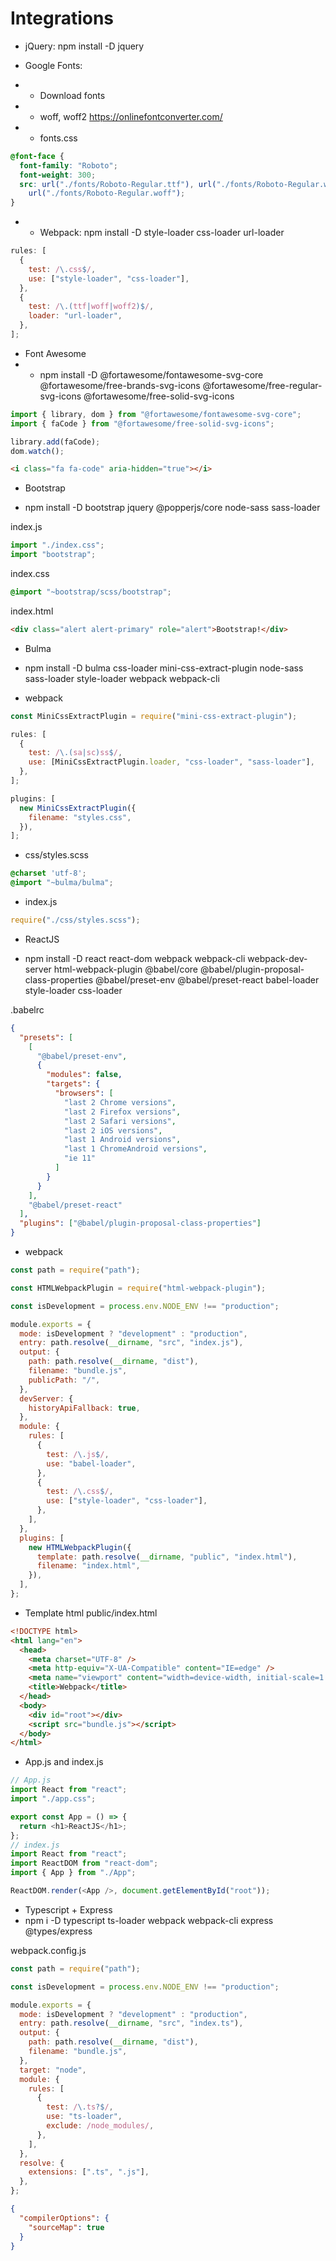 # Integrations

- jQuery: npm install -D jquery

- Google Fonts:
- - Download fonts
- - woff, woff2 https://onlinefontconverter.com/
- - fonts.css

```css
@font-face {
  font-family: "Roboto";
  font-weight: 300;
  src: url("./fonts/Roboto-Regular.ttf"), url("./fonts/Roboto-Regular.woff2"),
    url("./fonts/Roboto-Regular.woff");
}
```

- - Webpack: npm install -D style-loader css-loader url-loader

```javascript
rules: [
  {
    test: /\.css$/,
    use: ["style-loader", "css-loader"],
  },
  {
    test: /\.(ttf|woff|woff2)$/,
    loader: "url-loader",
  },
];
```

- Font Awesome
- - npm install -D @fortawesome/fontawesome-svg-core @fortawesome/free-brands-svg-icons @fortawesome/free-regular-svg-icons @fortawesome/free-solid-svg-icons

```javascript
import { library, dom } from "@fortawesome/fontawesome-svg-core";
import { faCode } from "@fortawesome/free-solid-svg-icons";

library.add(faCode);
dom.watch();
```

```html
<i class="fa fa-code" aria-hidden="true"></i>
```

- Bootstrap

- npm install -D bootstrap jquery @popperjs/core node-sass sass-loader

index.js

```javascript
import "./index.css";
import "bootstrap";
```

index.css

```css
@import "~bootstrap/scss/bootstrap";
```

index.html

```html
<div class="alert alert-primary" role="alert">Bootstrap!</div>
```

- Bulma

- npm install -D bulma css-loader mini-css-extract-plugin node-sass sass-loader style-loader webpack webpack-cli

- webpack

```javascript
const MiniCssExtractPlugin = require("mini-css-extract-plugin");

rules: [
  {
    test: /\.(sa|sc)ss$/,
    use: [MiniCssExtractPlugin.loader, "css-loader", "sass-loader"],
  },
];

plugins: [
  new MiniCssExtractPlugin({
    filename: "styles.css",
  }),
];
```

- css/styles.scss

```css
@charset 'utf-8';
@import "~bulma/bulma";
```

- index.js

```javascript
require("./css/styles.scss");
```

- ReactJS

- npm install -D react react-dom webpack webpack-cli webpack-dev-server html-webpack-plugin @babel/core @babel/plugin-proposal-class-properties @babel/preset-env @babel/preset-react babel-loader style-loader css-loader

.babelrc

```json
{
  "presets": [
    [
      "@babel/preset-env",
      {
        "modules": false,
        "targets": {
          "browsers": [
            "last 2 Chrome versions",
            "last 2 Firefox versions",
            "last 2 Safari versions",
            "last 2 iOS versions",
            "last 1 Android versions",
            "last 1 ChromeAndroid versions",
            "ie 11"
          ]
        }
      }
    ],
    "@babel/preset-react"
  ],
  "plugins": ["@babel/plugin-proposal-class-properties"]
}
```

- webpack

```javascript
const path = require("path");

const HTMLWebpackPlugin = require("html-webpack-plugin");

const isDevelopment = process.env.NODE_ENV !== "production";

module.exports = {
  mode: isDevelopment ? "development" : "production",
  entry: path.resolve(__dirname, "src", "index.js"),
  output: {
    path: path.resolve(__dirname, "dist"),
    filename: "bundle.js",
    publicPath: "/",
  },
  devServer: {
    historyApiFallback: true,
  },
  module: {
    rules: [
      {
        test: /\.js$/,
        use: "babel-loader",
      },
      {
        test: /\.css$/,
        use: ["style-loader", "css-loader"],
      },
    ],
  },
  plugins: [
    new HTMLWebpackPlugin({
      template: path.resolve(__dirname, "public", "index.html"),
      filename: "index.html",
    }),
  ],
};
```

- Template html public/index.html

```html
<!DOCTYPE html>
<html lang="en">
  <head>
    <meta charset="UTF-8" />
    <meta http-equiv="X-UA-Compatible" content="IE=edge" />
    <meta name="viewport" content="width=device-width, initial-scale=1.0" />
    <title>Webpack</title>
  </head>
  <body>
    <div id="root"></div>
    <script src="bundle.js"></script>
  </body>
</html>
```

- App.js and index.js

```javascript
// App.js
import React from "react";
import "./app.css";

export const App = () => {
  return <h1>ReactJS</h1>;
};
// index.js
import React from "react";
import ReactDOM from "react-dom";
import { App } from "./App";

ReactDOM.render(<App />, document.getElementById("root"));
```

- Typescript + Express
- npm i -D typescript ts-loader webpack webpack-cli express @types/express

webpack.config.js

```javascript
const path = require("path");

const isDevelopment = process.env.NODE_ENV !== "production";

module.exports = {
  mode: isDevelopment ? "development" : "production",
  entry: path.resolve(__dirname, "src", "index.ts"),
  output: {
    path: path.resolve(__dirname, "dist"),
    filename: "bundle.js",
  },
  target: "node",
  module: {
    rules: [
      {
        test: /\.ts?$/,
        use: "ts-loader",
        exclude: /node_modules/,
      },
    ],
  },
  resolve: {
    extensions: [".ts", ".js"],
  },
};
```

```json
{
  "compilerOptions": {
    "sourceMap": true
  }
}
```
